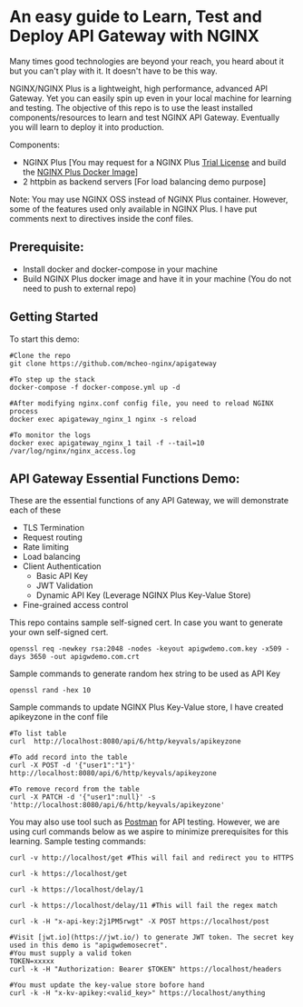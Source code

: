 
# An easy guide to Learn, Test and Deploy API Gateway with NGINX

Many times good technologies are beyond your reach, you heard about it but you can't play with it. It doesn't have to be this way.

NGINX/NGINX Plus is a lightweight, high performance, advanced API Gateway. Yet you can easily spin up even in your local machine for learning and testing. The objective of this repo is to use the least installed components/resources to learn and test NGINX API Gateway. Eventually you will learn to deploy it into production.

Components:
- NGINX Plus [You may request for a NGINX Plus [Trial License](https://www.nginx.com/free-trial-request/) and build the [NGINX Plus Docker Image](https://docs.nginx.com/nginx/admin-guide/installing-nginx/installing-nginx-docker/)]
- 2 httpbin as backend servers [For load balancing demo purpose]

Note: You may use NGINX OSS instead of NGINX Plus container. However, some of the features used only available in NGINX Plus. I have put comments next to directives inside the conf files.

## Prerequisite: 
- Install docker and docker-compose in your machine
- Build NGINX Plus docker image and have it in your machine (You do not need to push to external repo)

## Getting Started
To start this demo:
```
#Clone the repo
git clone https://github.com/mcheo-nginx/apigateway

#To step up the stack
docker-compose -f docker-compose.yml up -d 

#After modifying nginx.conf config file, you need to reload NGINX process
docker exec apigateway_nginx_1 nginx -s reload

#To monitor the logs
docker exec apigateway_nginx_1 tail -f --tail=10 /var/log/nginx/nginx_access.log

```

## API Gateway Essential Functions Demo:
These are the essential functions of any API Gateway, we will demonstrate each of these
- TLS Termination
- Request routing
- Rate limiting
- Load balancing
- Client Authentication
    - Basic API Key
    - JWT Validation
    - Dynamic API Key (Leverage NGINX Plus Key-Value Store)
- Fine-grained access control


This repo contains sample self-signed cert. In case you want to generate your own self-signed cert.
```
openssl req -newkey rsa:2048 -nodes -keyout apigwdemo.com.key -x509 -days 3650 -out apigwdemo.com.crt
```

Sample commands to generate random hex string to be used as API Key
```
openssl rand -hex 10
```

Sample commands to update NGINX Plus Key-Value store, I have created apikeyzone in the conf file
```
#To list table
curl  http://localhost:8080/api/6/http/keyvals/apikeyzone

#To add record into the table
curl -X POST -d '{"user1":"1"}'  http://localhost:8080/api/6/http/keyvals/apikeyzone 

#To remove record from the table
curl -X PATCH -d '{"user1":null}' -s 'http://localhost:8080/api/6/http/keyvals/apikeyzone'
```

You may also use tool such as [Postman](https://www.postman.com/) for API testing. However, we are using curl commands below as we aspire to minimize prerequisites for this learning.
Sample testing commands:
```
curl -v http://localhost/get #This will fail and redirect you to HTTPS

curl -k https://localhost/get

curl -k https://localhost/delay/1

curl -k https://localhost/delay/11 #This will fail the regex match

curl -k -H "x-api-key:2j1PM5rwgt" -X POST https://localhost/post

#Visit [jwt.io](https://jwt.io/) to generate JWT token. The secret key used in this demo is "apigwdemosecret".
#You must supply a valid token
TOKEN=xxxxx
curl -k -H "Authorization: Bearer $TOKEN" https://localhost/headers

#You must update the key-value store bofore hand
curl -k -H "x-kv-apikey:<valid_key>" https://localhost/anything
```
